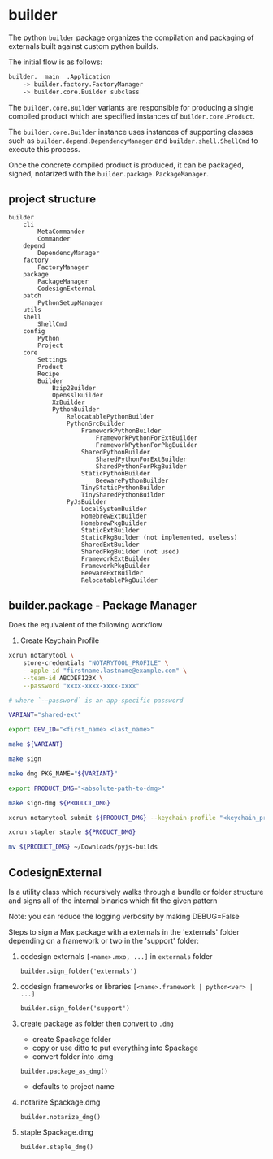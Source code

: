 # builder

The python `builder` package organizes the compilation and packaging of externals built against custom python builds.

The initial flow is as follows:

```sh
builder.__main__.Application
    -> builder.factory.FactoryManager
    -> builder.core.Builder subclass
```

The `builder.core.Builder` variants are responsible for producing a single compiled product which are specified instances of `builder.core.Product`.

The `builder.core.Builder` instance uses instances of supporting classes such as `builder.depend.DependencyManager` and `builder.shell.ShellCmd` to execute this process.

Once the concrete compiled product is produced, it can be packaged, signed, notarized with the `builder.package.PackageManager`.

## project structure

```text
builder
    cli
        MetaCommander
        Commander
    depend
        DependencyManager
    factory
        FactoryManager
    package
        PackageManager
        CodesignExternal
    patch
        PythonSetupManager
    utils
    shell
        ShellCmd
    config
        Python
        Project
    core
        Settings
        Product
        Recipe
        Builder
            Bzip2Builder
            OpensslBuilder
            XzBuilder
            PythonBuilder
                RelocatablePythonBuilder
                PythonSrcBuilder
                    FrameworkPythonBuilder
                        FrameworkPythonForExtBuilder
                        FrameworkPythonForPkgBuilder
                    SharedPythonBuilder
                        SharedPythonForExtBuilder
                        SharedPythonForPkgBuilder
                    StaticPythonBuilder
                        BeewarePythonBuilder
                    TinyStaticPythonBuilder
                    TinySharedPythonBuilder
                PyJsBuilder
                    LocalSystemBuilder
                    HomebrewExtBuilder
                    HomebrewPkgBuilder            
                    StaticExtBuilder
                    StaticPkgBuilder (not implemented, useless)
                    SharedExtBuilder
                    SharedPkgBuilder (not used)
                    FrameworkExtBuilder
                    FrameworkPkgBuilder
                    BeewareExtBuilder
                    RelocatablePkgBuilder
```

## builder.package - Package Manager

Does the equivalent of the following workflow

1. Create Keychain Profile

```sh
xcrun notarytool \
    store-credentials "NOTARYTOOL_PROFILE" \
    --apple-id "firstname.lastname@example.com" \
    --team-id ABCDEF123X \
    --password "xxxx-xxxx-xxxx-xxxx"

# where `-—password` is an app-specific password

VARIANT="shared-ext"

export DEV_ID="<first_name> <last_name>"

make ${VARIANT}

make sign

make dmg PKG_NAME="${VARIANT}"

export PRODUCT_DMG="<absolute-path-to-dmg>"

make sign-dmg ${PRODUCT_DMG}

xcrun notarytool submit ${PRODUCT_DMG} --keychain-profile "<keychain_profile>"

xcrun stapler staple ${PRODUCT_DMG}

mv ${PRODUCT_DMG} ~/Downloads/pyjs-builds
```

## CodesignExternal

Is a utility class which recursively walks through a bundle or folder structure
and signs all of the internal binaries which fit the given pattern

Note: you can reduce the logging verbosity by making DEBUG=False

Steps to sign a Max package with a externals in the 'externals' folder
depending on a framework or two in the 'support' folder:

1. codesign externals `[<name>.mxo, ...]` in `externals` folder

    `builder.sign_folder('externals')`

2. codesign frameworks or libraries `[<name>.framework | python<ver> | ...]`

    `builder.sign_folder('support')`

3. create package as folder then convert to `.dmg`

    - create $package folder
    - copy or use ditto to put everything into $package
    - convert folder into .dmg

    `builder.package_as_dmg()`

    - defaults to project name

4. notarize $package.dmg

    `builder.notarize_dmg()`

5. staple $package.dmg

    `builder.staple_dmg()`
